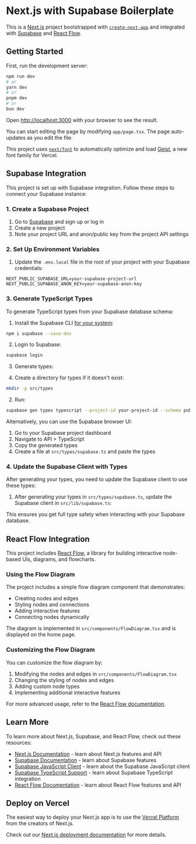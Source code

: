 # Next.js with Supabase Boilerplate

This is a [Next.js](https://nextjs.org) project bootstrapped with [`create-next-app`](https://nextjs.org/docs/app/api-reference/cli/create-next-app) and integrated with [Supabase](https://supabase.com) and [React Flow](https://reactflow.dev/).

## Getting Started

First, run the development server:

```bash
npm run dev
# or
yarn dev
# or
pnpm dev
# or
bun dev
```

Open [http://localhost:3000](http://localhost:3000) with your browser to see the result.

You can start editing the page by modifying `app/page.tsx`. The page auto-updates as you edit the file.

This project uses [`next/font`](https://nextjs.org/docs/app/building-your-application/optimizing/fonts) to automatically optimize and load [Geist](https://vercel.com/font), a new font family for Vercel.

## Supabase Integration

This project is set up with Supabase integration. Follow these steps to connect your Supabase instance:

### 1. Create a Supabase Project

1. Go to [Supabase](https://supabase.com) and sign up or log in
2. Create a new project
3. Note your project URL and anon/public key from the project API settings

### 2. Set Up Environment Variables

1. Update the `.env.local` file in the root of your project with your Supabase credentials:

```
NEXT_PUBLIC_SUPABASE_URL=your-supabase-project-url
NEXT_PUBLIC_SUPABASE_ANON_KEY=your-supabase-anon-key
```

### 3. Generate TypeScript Types

To generate TypeScript types from your Supabase database schema:

1. Install the Supabase CLI [for your system](https://github.com/supabase/cli#install-the-cli):
```bash
npm i supabase --save-dev
```

2. Login to Supabase:
```bash
supabase login
```

3. Generate types:

1. Create a directory for types if it doesn't exist:
```bash
mkdir -p src/types
```

2. Run:
```bash
supabase gen types typescript --project-id your-project-id --schema public > src/types/supabase.ts
```

Alternatively, you can use the Supabase browser UI:

1. Go to your Supabase project dashboard
2. Navigate to API > TypeScript
3. Copy the generated types
4. Create a file at `src/types/supabase.ts` and paste the types

### 4. Update the Supabase Client with Types

After generating your types, you need to update the Supabase client to use these types:

1. After generating your types in `src/types/supabase.ts`, update the Supabase client in `src/lib/supabase.ts`:

This ensures you get full type safety when interacting with your Supabase database.

## React Flow Integration

This project includes [React Flow](https://reactflow.dev/), a library for building interactive node-based UIs, diagrams, and flowcharts.

### Using the Flow Diagram

The project includes a simple flow diagram component that demonstrates:

- Creating nodes and edges
- Styling nodes and connections
- Adding interactive features
- Connecting nodes dynamically

The diagram is implemented in `src/components/FlowDiagram.tsx` and is displayed on the home page.

### Customizing the Flow Diagram

You can customize the flow diagram by:

1. Modifying the nodes and edges in `src/components/FlowDiagram.tsx`
2. Changing the styling of nodes and edges
3. Adding custom node types
4. Implementing additional interactive features

For more advanced usage, refer to the [React Flow documentation](https://reactflow.dev/docs/introduction/).

## Learn More

To learn more about Next.js, Supabase, and React Flow, check out these resources:

- [Next.js Documentation](https://nextjs.org/docs) - learn about Next.js features and API
- [Supabase Documentation](https://supabase.com/docs) - learn about Supabase features
- [Supabase JavaScript Client](https://supabase.com/docs/reference/javascript/introduction) - learn about the Supabase JavaScript client
- [Supabase TypeScript Support](https://supabase.com/docs/reference/javascript/typescript-support) - learn about Supabase TypeScript integration
- [React Flow Documentation](https://reactflow.dev/docs/introduction/) - learn about React Flow features and API

## Deploy on Vercel

The easiest way to deploy your Next.js app is to use the [Vercel Platform](https://vercel.com/new?utm_medium=default-template&filter=next.js&utm_source=create-next-app&utm_campaign=create-next-app-readme) from the creators of Next.js.

Check out our [Next.js deployment documentation](https://nextjs.org/docs/app/building-your-application/deploying) for more details.
